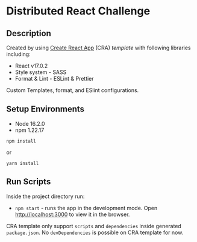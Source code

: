 # Distributed React Challenge


## Description

Created by using [Create React App](https://github.com/facebook/create-react-app) (CRA) _template_ with following libraries including:

  - React v17.0.2
  - Style system - SASS
  - Format & Lint - ESLint & Prettier

Custom Templates, format, and ESlint configurations.

## Setup Environments
  - Node 16.2.0
  - npm 1.22.17

  ```
  npm install
  ```

  or
  ```
  yarn install
  ```

## Run Scripts

Inside the project directory run:

- `npm start` - runs the app in the development mode. Open [http://localhost:3000](http://localhost:3000) to view it in the browser.


CRA template only support `scripts` and `dependencies` inside generated `package.json`. No `devDependencies` is possible on CRA template for now.